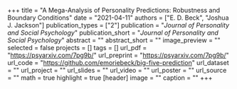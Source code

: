 +++
title = "A Mega-Analysis of Personality Predictions: Robustness and Boundary Conditions"
date = "2021-04-11"
authors = ["E. D. Beck", "Joshua J. Jackson"]
publication_types = ["2"]
publication = "_Journal of Personality and Social Psychology_"
publication_short = "_Journal of Personality and Social Psychology_"
abstract = ""
abstract_short = ""
image_preview = ""
selected = false
projects = []
tags = []
url_pdf = "https://psyarxiv.com/7pg9b/"
url_preprint = "https://psyarxiv.com/7pg9b/"
url_code = "https://github.com/emoriebeck/big-five-prediction"
url_dataset = ""
url_project = ""
url_slides = ""
url_video = ""
url_poster = ""
url_source = ""
math = true
highlight = true
[header]
image = ""
caption = ""
+++
